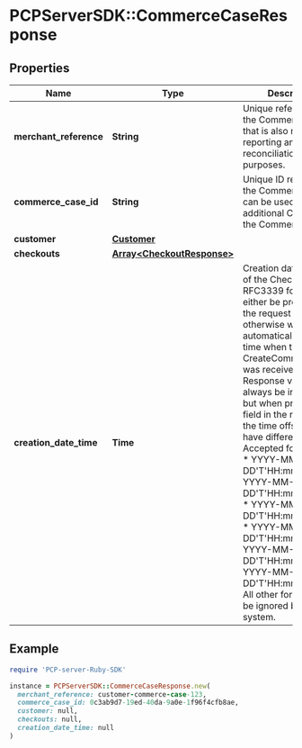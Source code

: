 # PCPServerSDK::CommerceCaseResponse

## Properties

| Name | Type | Description | Notes |
| ---- | ---- | ----------- | ----- |
| **merchant_reference** | **String** | Unique reference of the Commerce Case that is also returned for reporting and reconciliation purposes. | [optional] |
| **commerce_case_id** | **String** | Unique ID reference of the Commerce Case. It can be used to add additional Checkouts to the Commerce Case. | [optional] |
| **customer** | [**Customer**](Customer.md) |  | [optional] |
| **checkouts** | [**Array&lt;CheckoutResponse&gt;**](CheckoutResponse.md) |  | [optional] |
| **creation_date_time** | **Time** | Creation date and time of the Checkout in RFC3339 format. It can either be provided in the request or otherwise will be automatically set to the time when the request CreateCommerceCase was received. Response values will always be in UTC time, but when providing this field in the requests, the time offset can have different formats.  Accepted formats are: * YYYY-MM-DD&#39;T&#39;HH:mm:ss&#39;Z&#39; * YYYY-MM-DD&#39;T&#39;HH:mm:ss+XX:XX * YYYY-MM-DD&#39;T&#39;HH:mm:ss-XX:XX * YYYY-MM-DD&#39;T&#39;HH:mm&#39;Z&#39; * YYYY-MM-DD&#39;T&#39;HH:mm+XX:XX * YYYY-MM-DD&#39;T&#39;HH:mm-XX:XX  All other formats may be ignored by the system.  | [optional] |

## Example

```ruby
require 'PCP-server-Ruby-SDK'

instance = PCPServerSDK::CommerceCaseResponse.new(
  merchant_reference: customer-commerce-case-123,
  commerce_case_id: 0c3ab9d7-19ed-40da-9a0e-1f96f4cfb8ae,
  customer: null,
  checkouts: null,
  creation_date_time: null
)
```

